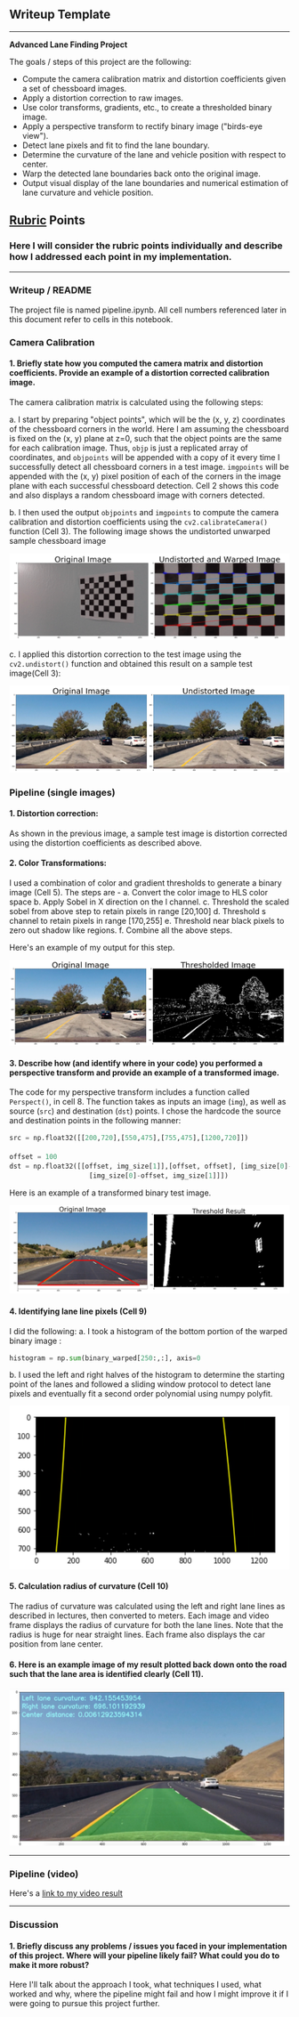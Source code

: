 ## Writeup Template

---

**Advanced Lane Finding Project**

The goals / steps of this project are the following:

* Compute the camera calibration matrix and distortion coefficients given a set of chessboard images.
* Apply a distortion correction to raw images.
* Use color transforms, gradients, etc., to create a thresholded binary image.
* Apply a perspective transform to rectify binary image ("birds-eye view").
* Detect lane pixels and fit to find the lane boundary.
* Determine the curvature of the lane and vehicle position with respect to center.
* Warp the detected lane boundaries back onto the original image.
* Output visual display of the lane boundaries and numerical estimation of lane curvature and vehicle position.

[//]: # (Image References)

[image1]: ./examples/undistort_output.png "Undistorted"
[image2]: ./test_images/test1.jpg "Road Transformed"
[image3]: ./examples/binary_combo_example.jpg "Binary Example"
[image4]: ./examples/warped_straight_lines.jpg "Warp Example"
[image5]: ./examples/color_fit_lines.jpg "Fit Visual"
[image6]: ./examples/example_output.jpg "Output"
[video1]: ./project_video.mp4 "Video"

## [Rubric](https://review.udacity.com/#!/rubrics/571/view) Points

### Here I will consider the rubric points individually and describe how I addressed each point in my implementation.  

---

### Writeup / README

The project file is named pipeline.ipynb. All cell numbers referenced later in this
document refer to cells in this notebook.

### Camera Calibration

#### 1. Briefly state how you computed the camera matrix and distortion coefficients. Provide an example of a distortion corrected calibration image.

The camera calibration matrix is calculated using the following steps:

a. I start by preparing "object points", which will be the (x, y, z) coordinates of the chessboard corners in the world. Here I am assuming the chessboard is fixed on the (x, y) plane at z=0, such that the object points are the same for each calibration image.  Thus, `objp` is just a replicated array of coordinates, and `objpoints` will be appended with a copy of it every time I successfully detect all chessboard corners in a test image.  `imgpoints` will be appended with the (x, y) pixel position of each of the corners in the image plane with each successful chessboard detection. Cell 2 shows this code and also displays a random chessboard image with corners detected.  

b. I then used the output `objpoints` and `imgpoints` to compute the camera calibration and distortion coefficients using the `cv2.calibrateCamera()` function (Cell 3). The following image shows the undistorted unwarped sample chessboard image
  
![alt text](output_images/wr_img1.png)

c. I applied this distortion correction to the test image using the `cv2.undistort()` function and obtained this result on a sample test image(Cell 3): 

![alt text](output_images/wr_img2.png)

### Pipeline (single images)

#### 1. Distortion correction:

As shown in the previous image, a sample test image is distortion corrected using the distortion coefficients as described above.

#### 2. Color Transformations:

I used a combination of color and gradient thresholds to generate a binary image (Cell 5).  The steps are - 
a. Convert the color image to HLS color space
b. Apply Sobel in X direction on the l channel.
c. Threshold the scaled sobel from above step to retain pixels in range [20,100]
d. Threshold s channel to retain pixels in range [170,255]
e. Threshold near black pixels to zero out shadow like regions.
f. Combine all the above steps.

Here's an example of my output for this step.  

![alt text](output_images/wr_img3.png)

#### 3. Describe how (and identify where in your code) you performed a perspective transform and provide an example of a transformed image.

The code for my perspective transform includes a function called `Perspect()`, in cell 8.  The function takes as inputs an image (`img`), as well as source (`src`) and destination (`dst`) points.  I chose the hardcode the source and destination points in the following manner:

```python
src = np.float32([[200,720],[550,475],[755,475],[1200,720]])

offset = 100
dst = np.float32([[offset, img_size[1]],[offset, offset], [img_size[0]-offset, offset], 
                    [img_size[0]-offset, img_size[1]]])
```

Here is an example of a transformed binary test image.

![alt text](output_images/wr_img4.png)

#### 4. Identifying lane line pixels (Cell 9)

I did the following:
a. I took a histogram of the bottom portion of the warped binary image :
```python
histogram = np.sum(binary_warped[250:,:], axis=0
```
b. I used the left and right halves of the histogram to determine the starting point of the lanes and followed a sliding window protocol to detect lane pixels and eventually fit a second order polynomial using numpy polyfit.

![alt text](output_images/wr_img5.png)

#### 5. Calculation radius of curvature (Cell 10)

The radius of curvature was calculated using the left and right lane lines as described in lectures, then converted to meters. Each image and video frame displays the radius of curvature for both the lane lines. Note that the radius is huge for near straight lines. Each frame also displays the car position from lane center.

#### 6. Here is an example image of my result plotted back down onto the road such that the lane area is identified clearly (Cell 11).

![alt text](output_images/wr_img6.png)

---

### Pipeline (video)

Here's a [link to my video result](./project_video.mp4)

---

### Discussion

#### 1. Briefly discuss any problems / issues you faced in your implementation of this project.  Where will your pipeline likely fail?  What could you do to make it more robust?

Here I'll talk about the approach I took, what techniques I used, what worked and why, where the pipeline might fail and how I might improve it if I were going to pursue this project further.  
